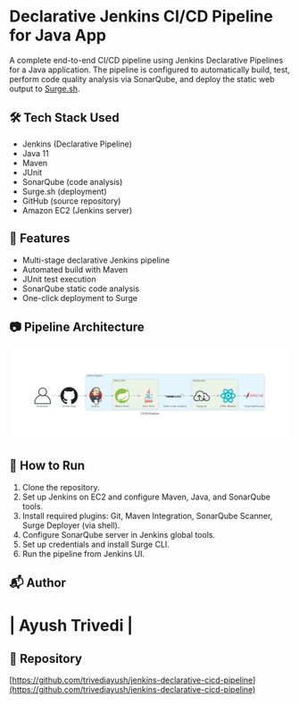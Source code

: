 Declarative Jenkins CI/CD Pipeline for Java App
===============================================

A complete end-to-end CI/CD pipeline using Jenkins Declarative Pipelines for a Java application. The pipeline is configured to automatically build, test, perform code quality analysis via SonarQube, and deploy the static web output to [Surge.sh](https://surge.sh).

🛠️ Tech Stack Used
-------------------

*   Jenkins (Declarative Pipeline)
*   Java 11
*   Maven
*   JUnit
*   SonarQube (code analysis)
*   Surge.sh (deployment)
*   GitHub (source repository)
*   Amazon EC2 (Jenkins server)

📌 Features
-----------

*   Multi-stage declarative Jenkins pipeline
*   Automated build with Maven
*   JUnit test execution
*   SonarQube static code analysis
*   One-click deployment to Surge

📷 Pipeline Architecture
------------------------

<img src="/ci_cd_pipeline_diagram.png">

🚀 How to Run
-------------

1.  Clone the repository.
2.  Set up Jenkins on EC2 and configure Maven, Java, and SonarQube tools.
3.  Install required plugins: Git, Maven Integration, SonarQube Scanner, Surge Deployer (via shell).
4.  Configure SonarQube server in Jenkins global tools.
5.  Set up credentials and install Surge CLI.
6.  Run the pipeline from Jenkins UI.

📬 Author
---------

# | Ayush Trivedi |

🔗 Repository
-------------

[https://github.com/trivediayush/jenkins-declarative-cicd-pipeline](https://github.com/trivediayush/jenkins-declarative-cicd-pipeline)